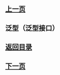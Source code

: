 ## [上一页](course10)
## 泛型（泛型接口）



## [返回目录](https://wuchengcheng110120.github.io/aliyunjava3/list)
## [下一页](course12)
